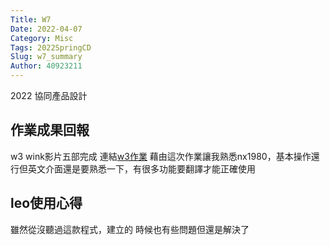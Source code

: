 ```yaml
---
Title: W7
Date: 2022-04-07
Category: Misc
Tags: 2022SpringCD
Slug: w7_summary
Author: 40923211
---
```


2022 協同產品設計

<!-- PELICAN_END_SUMMARY -->
作業成果回報
----
w3 wink影片五部完成
連結[w3作業]
藉由這次作業讓我熟悉nx1980，基本操作還行但英文介面還是要熟悉一下，有很多功能要翻譯才能正確使用

leo使用心得
----
雖然從沒聽過這款程式，建立的 時候也有些問題但還是解決了


[w3作業]:https://a40923211.github.io/cd2022/content/HW3.html






